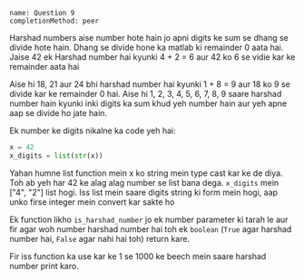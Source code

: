 ```ngMeta
name: Question 9
completionMethod: peer
```

Harshad numbers aise number hote hain jo apni digits ke sum se dhang se divide hote hain. Dhang se divide hone ka matlab ki remainder 0 aata hai. Jaise 42 ek Harshad number hai kyunki 4 + 2 = 6 aur 42 ko 6 se vidie kar ke remainder aata hai

Aise hi 18, 21 aur 24 bhi harshad number hai kyunki 1 + 8 = 9 aur 18 ko 9 se divide kar ke remainder 0 hai. Aise hi 1, 2, 3, 4, 5, 6, 7, 8, 9 saare harshad number hain kyunki inki digits ka sum khud yeh number hain aur yeh apne aap se divide ho jate hain.

Ek number ke digits nikalne ka code yeh hai:

```python
x = 42
x_digits = list(str(x))
```

Yahan humne list function mein x ko string mein type cast kar ke de diya. Toh ab yeh har 42 ke alag alag number se list bana dega. `x_digits` mein ["4", "2"] list hogi. Iss list mein saare digits string ki form mein hogi, aap unko firse integer mein convert kar sakte ho


Ek function likho `is_harshad_number` jo ek number parameter ki tarah le aur fir agar woh number harshad number hai toh ek `boolean` (`True` agar harshad number hai, `False` agar nahi hai toh) return kare.

Fir iss function ka use kar ke 1 se 1000 ke beech mein saare harshad number print karo.